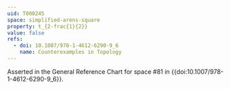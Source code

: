 ```yaml
---
uid: T000245
space: simplified-arens-square
property: t_{2-frac{1}{2}}
value: false
refs:
  - doi: 10.1007/978-1-4612-6290-9_6
    name: Counterexamples in Topology
---
```

Asserted in the General Reference Chart for space #81 in
{{doi:10.1007/978-1-4612-6290-9_6}}.
